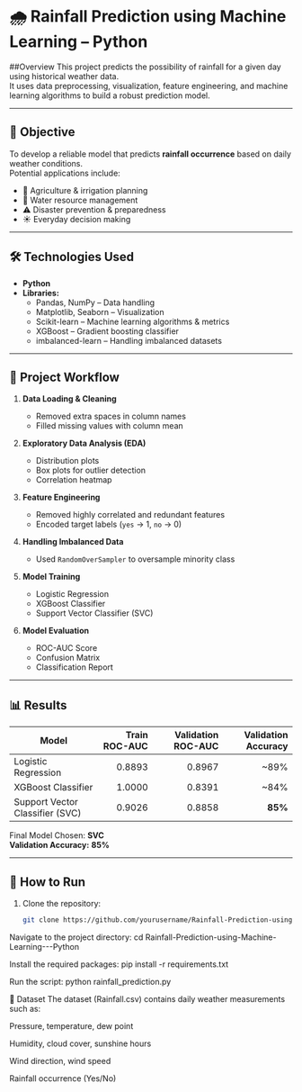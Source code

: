 # 🌧 Rainfall Prediction using Machine Learning – Python

##Overview
This project predicts the possibility of rainfall for a given day using historical weather data.  
It uses data preprocessing, visualization, feature engineering, and machine learning algorithms to build a robust prediction model.

---

## 🎯 Objective
To develop a reliable model that predicts **rainfall occurrence** based on daily weather conditions.  
Potential applications include:
- 🌾 Agriculture & irrigation planning  
- 🌊 Water resource management  
- ⚠ Disaster prevention & preparedness  
- ☀ Everyday decision making  

---

## 🛠 Technologies Used
- **Python**  
- **Libraries:**
  - Pandas, NumPy – Data handling
  - Matplotlib, Seaborn – Visualization
  - Scikit-learn – Machine learning algorithms & metrics
  - XGBoost – Gradient boosting classifier
  - imbalanced-learn – Handling imbalanced datasets

---

## 📂 Project Workflow
1. **Data Loading & Cleaning**
   - Removed extra spaces in column names  
   - Filled missing values with column mean  

2. **Exploratory Data Analysis (EDA)**
   - Distribution plots  
   - Box plots for outlier detection  
   - Correlation heatmap  

3. **Feature Engineering**
   - Removed highly correlated and redundant features  
   - Encoded target labels (`yes` → 1, `no` → 0)  

4. **Handling Imbalanced Data**
   - Used `RandomOverSampler` to oversample minority class  

5. **Model Training**
   - Logistic Regression  
   - XGBoost Classifier  
   - Support Vector Classifier (SVC)  

6. **Model Evaluation**
   - ROC-AUC Score  
   - Confusion Matrix  
   - Classification Report  

---

## 📊 Results
| Model                  | Train ROC-AUC | Validation ROC-AUC | Validation Accuracy |
|------------------------|--------------:|-------------------:|--------------------:|
| Logistic Regression    | 0.8893        | 0.8967              | ~89%                |
| XGBoost Classifier     | 1.0000        | 0.8391              | ~84%                |
| Support Vector Classifier (SVC) | 0.9026        | 0.8858              | **85%**             |

Final Model Chosen: **SVC**  
**Validation Accuracy:** **85%**  

---

## 🚀 How to Run
1. Clone the repository:
   ```bash
   git clone https://github.com/yourusername/Rainfall-Prediction-using-Machine-Learning---Python.git

Navigate to the project directory:
cd Rainfall-Prediction-using-Machine-Learning---Python

Install the required packages:
pip install -r requirements.txt

Run the script:
python rainfall_prediction.py

📌 Dataset
The dataset (Rainfall.csv) contains daily weather measurements such as:

Pressure, temperature, dew point

Humidity, cloud cover, sunshine hours

Wind direction, wind speed

Rainfall occurrence (Yes/No)
